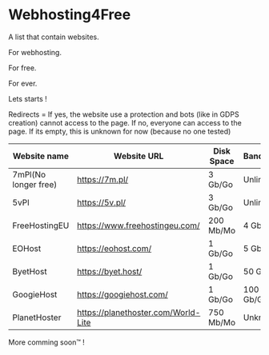# Webhosting4Free

A list that contain websites.

For webhosting.

For free.

For ever.

Lets starts !

Redirects = If yes, the website use a protection and bots (like in GDPS creation) cannot access to the page.
            If no, everyone can access to the page.
            If its empty, this is unknown for now (because no one tested)

|    Website name    |    Website URL                       |    Disk Space    |    Bandwidth    |    My rating     |Redirects|
|--------------------|--------------------------------------|------------------|-----------------|------------------|---------|
|7mPl(No longer free)|https://7m.pl/                        |3 Gb/Go           |Unlimited        |2/10              |No       |
|5vPl                |https://5v.pl/                        |3 Gb/Go           |Unlimited        |3/10              |No       |
|FreeHostingEU       |https://www.freehostingeu.com/        |200 Mb/Mo         |4 Gb/Go          |4/10              |         |
|EOHost              |https://eohost.com/                   |1 Gb/Go           |5 Gb/Go          |5/10              |         |
|ByetHost            |https://byet.host/                    |1 Gb/Go           |50 Gb/Go         |6/10              |         |
|GoogieHost          |https://googiehost.com/               |1 Gb/Go           |100 Gb/Go        |6/10              |         |
|PlanetHoster        |https://planethoster.com/World-Lite   |750 Mb/Mo         |Unknown          |4/10              |         |

More comming soon™ !
